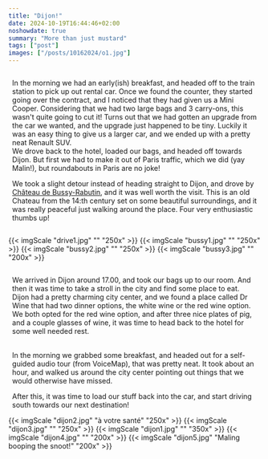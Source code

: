 ```yaml
---
title: "Dijon!"
date: 2024-10-19T16:44:46+02:00
noshowdate: true
summary: "More than just mustard"
tags: ["post"]
images: ["/posts/10162024/o1.jpg"]
---
```




<div style="display:flex; justify-content: center">
<div style="flex-basis: 97%">

In the morning we had an early(ish) breakfast, and headed off to the train station to pick up out rental car. Once we found the counter, they started going over the contract, and I noticed that they had given us a Mini Cooper. Considering that we had two large bags and 3 carry-ons, this wasn't quite going to cut it! Turns out that we had gotten an upgrade from the car we wanted, and the upgrade just happened to be tiny. Luckily it was an easy thing to give us a larger car, and we ended up with a pretty neat Renault SUV. <br>
We drove back to the hotel, loaded our bags, and headed off towards Dijon. But first we had to make it out of Paris traffic, which we did (yay Malin!), but roundabouts in Paris are no joke! <br>

We took a slight detour instead of heading straight to Dijon, and drove by [Château de Bussy-Rabutin](https://www.chateau-bussy-rabutin.fr/en), and it was well worth the visit. This is an old Chateau from the 14:th century set on some beautiful surroundings, and it was really peaceful just walking around the place. Four very enthusiastic thumbs up!

</div>
</div>
<div style="display:flex; justify-content: center; flex-wrap: wrap">

{{< imgScale "drive1.jpg" "" "250x" >}}
{{< imgScale "bussy1.jpg" "" "250x" >}}
{{< imgScale "bussy2.jpg" "" "250x" >}}
{{< imgScale "bussy3.jpg" "" "200x" >}}
</div>


<div style="display:flex; justify-content: center">
<div style="flex-basis: 97%">

We arrived in Dijon around 17.00, and took our bags up to our room. And then it was time to take a stroll in the city and find some place to eat. Dijon had a pretty charming city center, and we found a place called Dr Wine that had two dinner options, the white wine or the red wine option. We both opted for the red wine option, and after three nice plates of pig, and a couple glasses of wine, it was time to head back to the hotel for some well needed rest. <br><br>

In the morning we grabbed some breakfast, and headed out for a self-guided audio tour (from VoiceMap), that was pretty neat. It took about an hour, and walked us around the city center pointing out things that we would otherwise have missed. <br>

After this, it was time to load our stuff back into the car, and start driving south towards our next destination!

</div>
</div>
<div style="display:flex; justify-content: center; flex-wrap: wrap">
{{< imgScale "dijon2.jpg" "à votre santé" "250x" >}}
{{< imgScale "dijon3.jpg" "" "250x" >}}
{{< imgScale "dijon1.jpg" "" "350x" >}}
{{< imgScale "dijon4.jpg" "" "200x" >}}
{{< imgScale "dijon5.jpg" "Maling booping the snoot!" "200x" >}}
</div>
